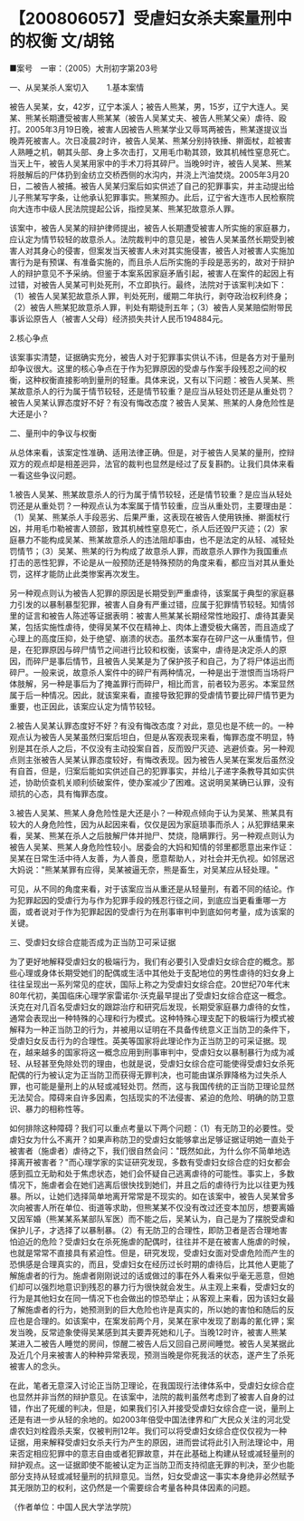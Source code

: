 # 【200806057】受虐妇女杀夫案量刑中的权衡 文/胡铭

■案号　一审：（2005）大刑初字第203号

一、从吴某杀人案切入 　　1.基本案情

被告人吴某，女，42岁，辽宁本溪人；被告人熊某，男，15岁，辽宁大连人。吴某、熊某长期遭受被害人熊某某（被告人吴某丈夫、被告人熊某父亲）虐待、殴打。2005年3月19日晚，被害人因被告人熊某学业又辱骂两被告，熊某遂提议当晚弄死被害人。次日凌晨2时许，被告人吴某、熊某分别持铁捶、擀面杖，趁被害人熟睡之机，朝其头部、身上多次击打，又用毛巾勒其颈，致其机械性窒息死亡。当天上午，被告人吴某用家中的手术刀将其碎尸。当晚9时许，被告人吴某、熊某将肢解后的尸体扔到金纺立交桥西侧的水沟内，并浇上汽油焚烧。2005年3月20日，二被告人被捕。被告人吴某归案后如实供述了自己的犯罪事实，并主动提出给儿子熊某写字条，让他承认犯罪事实。熊某照办。此后，辽宁省大连市人民检察院向大连市中级人民法院提起公诉，指控吴某、熊某犯故意杀人罪。

该案中，被告人吴某的辩护律师提出，被告人长期遭受被害人所实施的家庭暴力，应认定为情节较轻的故意杀人。法院裁判中的意见是，被告人吴某虽然长期受到被害人对其身心的侵害，但案发当天被害人未对其实施侵害，被告人对被害人实施加害行为是有预谋、有准备实施的，而且杀人后所实施的手段是恶劣的，故对于辩护人的辩护意见不予采纳。但鉴于本案系因家庭矛盾引起，被害人在案件的起因上有过错，对被告人吴某可判处死刑，不立即执行。最终，法院对于该案判决如下：（1）被告人吴某犯故意杀人罪，判处死刑，缓期二年执行，剥夺政治权利终身；（2）被告人熊某犯故意杀人罪，判处有期徒刑五年；（3）被告人吴某赔偿附带民事诉讼原告人（被害人父母）经济损失共计人民币194884元。

2.核心争点

该案事实清楚，证据确实充分，被告人对于犯罪事实供认不讳，但是各方对于量刑却争议很大。这里的核心争点在于作为犯罪原因的受虐与作案手段残忍之间的权衡，这种权衡直接影响到量刑的轻重。具体来说，又有以下问题：被告人吴某、熊某故意杀人的行为属于情节较轻，还是情节较重？是应当从轻处罚还是从重处罚？被告人吴某认罪态度好不好？有没有悔改态度？被告人吴某、熊某的人身危险性是大还是小？

二、量刑中的争议与权衡

从总体来看，该案定性准确、适用法律正确。但是，对于被告人吴某的量刑，控辩双方的观点却是相差迥异，法官的裁判也显然是经过了反复斟酌。让我们具体来看一看这些争议问题。

1.被告人吴某、熊某故意杀人的行为属于情节较轻，还是情节较重？是应当从轻处罚还是从重处罚？一种观点认为本案属于情节较重，应当从重处罚，主要理由是：（1）吴某、熊某杀人手段恶劣、后果严重，这表现在被告人使用铁捶、擀面杖行凶，并用毛巾勒被害人颈部，致其机械性窒息死亡，杀人后还毁尸灭迹；（2）家庭暴力不能构成吴某、熊某故意杀人的违法阻却事由，也不是法定的从轻、减轻处罚情节；（3）吴某、熊某的行为构成了故意杀人罪，而故意杀人罪作为我国重点打击的恶性犯罪，不论是从一般预防还是特殊预防的角度来看，都应当对其从重处罚，这样才能防止此类惨案再次发生。

另一种观点则认为被告人犯罪的原因是长期受到严重虐待，该案属于典型的家庭暴力引发的以暴制暴型犯罪，被害人自身有严重过错，应属于犯罪情节较轻。知情邻里的证言和被告人陈述等证据表明：被害人熊某某长期经常性地殴打、虐待其妻吴某，包括实施性虐待，使得吴某不仅在精神上、肉体上遭受极大痛苦，而且造成了心理上的高度压抑，处于绝望、崩溃的状态。虽然本案存在碎尸这一从重情节，但是，在犯罪原因与碎尸情节之间进行比较和权衡，该案中，虐待是决定杀人的原因，而碎尸是事后情节，且被告人吴某是为了保护孩子和自己，为了将尸体运出而碎尸。一般来说，故意杀人案件中的碎尸有两种情况，一种是出于泄恨而当场将尸体肢解，另一种是事后为了掩盖罪行而碎尸，相比而言，前者较为恶劣。本案显然属于后一种情况。因此，就该案来看，直接导致犯罪的受虐情节要比碎尸情节更为重要，也正因此，该案应认定为情节较轻。

2.被告人吴某认罪态度好不好？有没有悔改态度？对此，意见也是不统一的。一种观点认为被告人吴某虽然归案后坦白，但是从客观表现来看，悔罪态度不明显，特别是其在杀人之后，不仅没有主动投案自首，反而毁尸灭迹、逃避侦查。另一种观点则主张被告人吴某认罪态度较好，有悔改表现。因为被告人吴某在案发后虽然没有自首，但是，归案后能如实供述自己的犯罪事实，并给儿子递字条教导其如实供述，协助侦查机关顺利侦破案件，使办案减少了困难。这说明吴某确已认罪，没有顽抗的心态，具有悔罪态度。

3.被告人吴某、熊某人身危险性是大还是小？一种观点倾向于认为吴某、熊某具有较大的人身危险性，因为从起因来看，仅仅是因为家庭琐事而杀人；从犯罪结果来看，吴某、熊某在杀人之后肢解尸体并抛尸、焚烧，隐瞒罪行。另一种观点则认为被告人吴某、熊某人身危险性较小。居委会的大妈和知情的邻里都愿意出来作证：吴某在日常生活中待人友善，为人善良，愿意帮助人，对社会并无仇视。如邻居迟大妈说："熊某某罪有应得，吴某被逼无奈，熊是畜生，对吴某应从轻处理。"

可见，从不同的角度来看，对于该案应当从重还是从轻量刑，有着不同的结论。作为犯罪起因的受虐行为与作为犯罪手段的残忍行径之间，到底应当更看重哪一方面，或者说对于作为犯罪起因的受虐行为在刑事审判中到底如何考量，成为该案的关键。

三、受虐妇女综合症能否成为正当防卫可采证据

为了更好地解释受虐妇女的极端行为，我们有必要引入受虐妇女综合症的概念。那些心理或身体长期受她们的配偶或生活中其他处于支配地位的男性虐待的妇女身上往往呈现出一系列常见的症状，国际上称之为受虐妇女综合症。20世纪70年代末80年代初，美国临床心理学家雷诺尔·沃克最早提出了受虐妇女综合症这一概念。沃克在对几百名受虐妇女的跟踪治疗和研究后发现，长期受家庭暴力虐待的女性，通常会表现出一种特殊的心理和行为模式。这种特殊心理支配下的极端行为模式被解释为一种正当防卫的行为，并被用以证明在不具备传统意义正当防卫的条件下，受虐妇女反击行为的合理性。英美等国家将此理论作为正当防卫的可采证据。现在，越来越多的国家将这一概念应用到刑事审判中，受虐妇女以暴制暴行为成为减轻、从轻甚至免除处罚的理由，也就是说，受虐妇女综合症可能使得受虐妇女杀死配偶的行为被认定为正当防卫而获得无罪判决，也可能由谋杀罪降格为过失杀人罪，也可能是量刑上的从轻或减轻处罚。然而，这与我国传统的正当防卫理论显然无法契合。障碍来自许多因素，包括现实的不法侵害、紧迫的危险、明确的防卫意识、暴力的相称性等。

如何排除这种障碍？我们可以重点考量以下两个问题：（1）有无防卫的必要性。受虐妇女为什么不离开？如果声称防卫的受虐妇女能够拿出足够证据证明她一直处于被害者（施虐者）虐待之下，我们很自然会问："既然如此，为什么你不简单地选择离开被害者？"而心理学家的实证研究发现，多数有受虐妇女综合症的妇女都会感到孤立无助和处于焦虑状态，她们会怀疑自己逃离虐待的可能性。事实上，多数情况下，施虐者会在她们逃离后很快找到她们，并且之后的虐待行为比以往更为残暴。所以，让她们选择简单地离开常常是不现实的。如在该案中，被告人吴某曾多次向被害人所在单位、街道等求助，但熊某某不仅没有改过还变本加厉，想要离婚又因军婚（熊某某系某部队军医）而不能之后，吴某认为，自己是为了摆脱受虐和保护儿子，才选择了以暴制暴。（2）有无防卫的合理性，即防卫者是否合理地害怕迫近的危险？受虐妇女在杀死施虐的配偶时，往往并不是在被害人施虐的时候，也就是常常不直接具有紧迫性。但是，研究发现，受虐妇女面对受虐危险而产生的恐惧感是合理真实的，而且，受虐妇女在经历过长时期的虐待后，比其他人更能了解施虐者的行为。施虐者刚刚说过的话或做过的事在外人看来似乎毫无恶意，但她们却可以强烈地意识到残忍的暴力行为很快就会发生。从主观上来看，受虐妇女的行为是其他妇女在同一情况下也会做出的惊恐举止；从客观上来看，因为该妇女最了解施虐者的行为，她预测到的巨大危险也许是真实的，所以她的害怕和随后的反应也是合理的。如该案中，在案发前两个月，吴某在家中发现了剧毒的氰化钾；案发当晚，反常迹象使得吴某感到其夫要弄死她和儿子。当晚12时许，被害人熊某某进入二被告人睡觉的房间，惊醒二被告人后又回自己房间睡觉。被告人吴某据此及近几个月来被害人的种种异常表现，预测当晚是你死我活的状态，遂产生了杀死被害人的念头。

在此，笔者无意深入讨论正当防卫理论，在我国现行法律体系中，受虐妇女综合症也显然并非当然的辩护意见。在该案中，法院的裁判虽然考虑到了被害人自身的过错，作出了死缓的判决，但是，如果我们引入并接受受虐妇女综合症一说，量刑上还是有进一步从轻的余地的。如2003年倍受中国法律界和广大民众关注的河北受虐农妇刘栓霞杀夫案，仅被判刑12年。我们可以将受虐妇女综合症仅仅视为一种证据，用来解释受虐妇女杀夫行为产生的原因，进而尝试将此引入刑法理论中，用来否定相应犯罪中的意志自由或者犯罪故意，并在此基础上构建从轻或减轻量刑的辩护观点。这一证据即使不能被认定为正当防卫而支持彻底无罪的判决，至少也能部分支持从轻或减轻量刑的抗辩意见。当然，妇女受虐这一事实本身绝非必然赋予其无限防卫的权利，这仍然是一个需要综合考量各种具体因素的问题。

（作者单位：中国人民大学法学院）